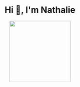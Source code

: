 <h1 align="center">Hi 👋, I'm Nathalie</h1>
<div id="header" align="center">
  <img src="https://media.giphy.com/media/L1R1tvI9svkIWwpVYr/giphy.gif" width="200"/>
</div>
